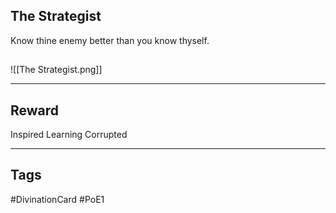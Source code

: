 ## The Strategist
Know thine enemy better than you know thyself.
## 
![[The Strategist.png]]

---
## Reward
Inspired Learning
Corrupted

---
## Tags
#DivinationCard
#PoE1